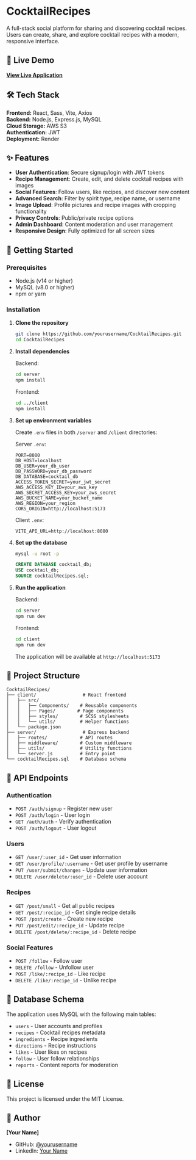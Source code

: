 # CocktailRecipes

A full-stack social platform for sharing and discovering cocktail recipes. Users can create, share, and explore cocktail recipes with a modern, responsive interface.

## 🔗 Live Demo

**[View Live Application](https://client-qfaf.onrender.com/)**

## 🛠 Tech Stack

**Frontend:** React, Sass, Vite, Axios  
**Backend:** Node.js, Express.js, MySQL  
**Cloud Storage:** AWS S3  
**Authentication:** JWT  
**Deployment:** Render

## ✨ Features

- **User Authentication**: Secure signup/login with JWT tokens
- **Recipe Management**: Create, edit, and delete cocktail recipes with images
- **Social Features**: Follow users, like recipes, and discover new content
- **Advanced Search**: Filter by spirit type, recipe name, or username
- **Image Upload**: Profile pictures and recipe images with cropping functionality
- **Privacy Controls**: Public/private recipe options
- **Admin Dashboard**: Content moderation and user management
- **Responsive Design**: Fully optimized for all screen sizes

## 🚀 Getting Started

### Prerequisites

- Node.js (v14 or higher)
- MySQL (v8.0 or higher)
- npm or yarn

### Installation

1. **Clone the repository**
   ```bash
   git clone https://github.com/yourusername/CocktailRecipes.git
   cd CocktailRecipes
   ```

2. **Install dependencies**
   
   Backend:
   ```bash
   cd server
   npm install
   ```
   
   Frontend:
   ```bash
   cd ../client
   npm install
   ```

3. **Set up environment variables**
   
   Create `.env` files in both `/server` and `/client` directories:
   
   Server `.env`:
   ```env
   PORT=8080
   DB_HOST=localhost
   DB_USER=your_db_user
   DB_PASSWORD=your_db_password
   DB_DATABASE=cocktail_db
   ACCESS_TOKEN_SECRET=your_jwt_secret
   AWS_ACCESS_KEY_ID=your_aws_key
   AWS_SECRET_ACCESS_KEY=your_aws_secret
   AWS_BUCKET_NAME=your_bucket_name
   AWS_REGION=your_region
   CORS_ORIGIN=http://localhost:5173
   ```
   
   Client `.env`:
   ```env
   VITE_API_URL=http://localhost:8080
   ```

4. **Set up the database**
   ```bash
   mysql -u root -p
   ```
   ```sql
   CREATE DATABASE cocktail_db;
   USE cocktail_db;
   SOURCE cocktailRecipes.sql;
   ```

5. **Run the application**
   
   Backend:
   ```bash
   cd server
   npm run dev
   ```
   
   Frontend:
   ```bash
   cd client
   npm run dev
   ```
   
   The application will be available at `http://localhost:5173`

## 📁 Project Structure

```
CocktailRecipes/
├── client/                 # React frontend
│   ├── src/
│   │   ├── Components/    # Reusable components
│   │   ├── Pages/        # Page components
│   │   ├── styles/        # SCSS stylesheets
│   │   └── utils/         # Helper functions
│   └── package.json
├── server/                 # Express backend
│   ├── routes/            # API routes
│   ├── middleware/        # Custom middleware
│   ├── utils/             # Utility functions
│   └── server.js          # Entry point
└── cocktailRecipes.sql    # Database schema
```

## 🔌 API Endpoints

### Authentication
- `POST /auth/signup` - Register new user
- `POST /auth/login` - User login
- `GET /auth/auth` - Verify authentication
- `POST /auth/logout` - User logout

### Users
- `GET /user/:user_id` - Get user information
- `GET /user/profile/:username` - Get user profile by username
- `PUT /user/submit/changes` - Update user information
- `DELETE /user/delete/:user_id` - Delete user account

### Recipes
- `GET /post/small` - Get all public recipes
- `GET /post/:recipe_id` - Get single recipe details
- `POST /post/create` - Create new recipe
- `PUT /post/edit/:recipe_id` - Update recipe
- `DELETE /post/delete/:recipe_id` - Delete recipe

### Social Features
- `POST /follow` - Follow user
- `DELETE /follow` - Unfollow user
- `POST /like/:recipe_id` - Like recipe
- `DELETE /like/:recipe_id` - Unlike recipe

## 💾 Database Schema

The application uses MySQL with the following main tables:
- `users` - User accounts and profiles
- `recipes` - Cocktail recipes metadata
- `ingredients` - Recipe ingredients
- `directions` - Recipe instructions
- `likes` - User likes on recipes
- `follow` - User follow relationships
- `reports` - Content reports for moderation

## 📝 License

This project is licensed under the MIT License.

## 👤 Author

**[Your Name]**
- GitHub: [@yourusername](https://github.com/rbmyres)
- LinkedIn: [Your Name](https://linkedin.com/in/reese-myres)
